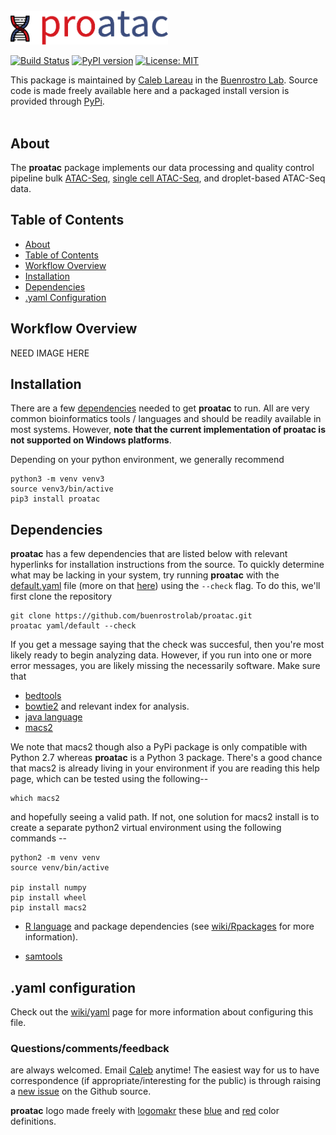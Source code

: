 <p align="left">
  <br><br><br>
  <img src="media/logo.png" width="50%"/>
</p>

[![Build Status](https://travis-ci.org/buenrostrolab/proatac.svg?branch=master)](https://travis-ci.org/buenrostrolab/proatac)
[![PyPI version](https://badge.fury.io/py/proatac.svg)](https://badge.fury.io/py/proatac)
[![License: MIT](https://img.shields.io/badge/License-MIT-blue.svg)](https://opensource.org/licenses/MIT)

This package is maintained by [Caleb Lareau](mailto:caleblareau@g.harvard.edu) in the
[Buenrostro Lab](https://buenrostrolab.com). Source code is made freely available here
and a packaged install version is provided through [PyPi](https://pypi.python.org/pypi/proatac/).
<br><br>

## About<a name="about"></a>
The **proatac** package implements our data processing and quality control pipeline bulk
[ATAC-Seq](http://www.nature.com/nmeth/journal/v10/n12/full/nmeth.2688.html),
[single cell ATAC-Seq](http://www.nature.com/nature/journal/v523/n7561/full/nature14590.html),
and droplet-based ATAC-Seq data. 

## Table of Contents<a name="toc"></a>
- [About](#about)
- [Table of Contents](#toc)
- [Workflow Overview](#werk)
- [Installation](#installation)
- [Dependencies](#dependencies)
- [.yaml Configuration](#yaml)

## Workflow Overview<a name="werk"></a>
NEED IMAGE HERE

## Installation<a name="installation"></a>
There are a few [dependencies](#dependencies) needed to get **proatac** to run. All are 
very common bioinformatics tools / languages and should be readily available in
most systems. However, **note that the current implementation of proatac is not supported
on Windows platforms**. 

Depending on your python environment, we generally recommend 

```
python3 -m venv venv3
source venv3/bin/active
pip3 install proatac
```

## Dependencies<a name="dependencies"></a>
**proatac** has a few dependencies that are listed below with relevant hyperlinks for 
installation instructions from the source. To quickly determine what may be lacking in
your system, try running **proatac** with the [default.yaml](yaml/CLmac.yaml) file
(more on that [here](#yaml)) using the `--check` flag. To do this, we'll first clone
the repository

```
git clone https://github.com/buenrostrolab/proatac.git
proatac yaml/default --check
```

If you get a message saying that the check was succesful, then you're most likely
ready to begin analyzing data. However, if you run into one or more error messages, 
you are likely missing the necessarily software. Make sure that

- [bedtools](http://bedtools.readthedocs.io/en/latest/content/installation.html)
- [bowtie2](http://bowtie-bio.sourceforge.net/bowtie2/index.shtml) and relevant index for analysis. 
- [java language](https://www3.ntu.edu.sg/home/ehchua/programming/howto/JDK_Howto.html)
- [macs2](https://github.com/taoliu/MACS)

We note that macs2 though also a PyPi package is only compatible with Python 2.7
whereas **proatac** is a Python 3 package. There's a good chance that macs2
is already living in your environment if you are reading this help page, which can
be tested using the following--

```
which macs2
```

and hopefully seeing a valid path. If not, one solution for macs2 install is to create
a separate python2 virtual environment using the following commands -- 

```
python2 -m venv venv
source venv/bin/active

pip install numpy
pip install wheel
pip install macs2
```

- [R language](https://www.r-project.org/) and package dependencies
(see [wiki/Rpackages](https://github.com/buenrostrolab/proatac/wiki/Rpackages) for more information). 

- [samtools](http://www.htslib.org/download/)

## .yaml configuration<a name="yaml"></a>

Check out the [wiki/yaml](https://github.com/buenrostrolab/proatac/wiki/yaml) page for more 
information about configuring this file. 

### Questions/comments/feedback
are always welcomed. Email [Caleb](mailto:caleblareau@g.harvard.edu) anytime! 
The easiest way for us to have correspondence (if appropriate/interesting
for the public) is through raising a [new issue](https://github.com/buenrostrolab/proatac/issues/new)
on the Github source. 


**proatac** logo made freely with [logomakr](https://logomakr.com/) these
[blue](http://www.color-hex.com/color/3c4d7d) and [red](http://www.color-hex.com/color/d71920)
color definitions.
<br><br><br>